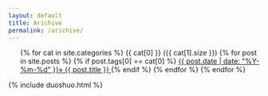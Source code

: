 ```yaml
---
layout: default
title: Arichive
permalink: /arichive/
---
```

  <ul class="post-list">
    <!-- where the tag is git pages-->
     {% for cat in site.categories %}
	  <!--
		<li class="listing-seperator" id="{{ cat[0] }}">{{ cat[0] }} ({{ cat[1].size }})</li>
	  -->
        <span class="label label-zan">
	<tags class='fa fa-tags'>{{ cat[0] }} ({{ cat[1].size }})</tags>
	</span>
	{% for post in site.posts %}
		{% if  post.tags[0] ==  cat[0] %}
        		 <a class="post-link" href="{{ post.url | prepend: site.baseurl }}"> 
				 <span class="fa fa-calendar post-meta">{{ post.date | date: "%Y-%m-%d" }}&raquo;</span> {{ post.title }}
			 </a>		
		{% endif %}
        {% endfor %}
    {% endfor %}
 </ul>
{% include duoshuo.html %}
